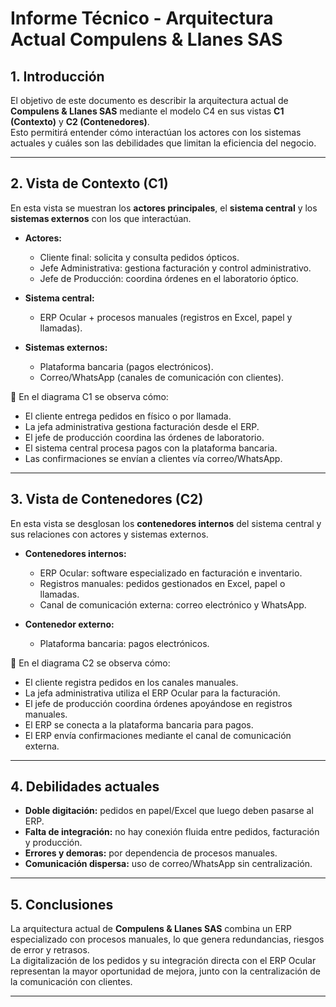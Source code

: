 # Informe Técnico - Arquitectura Actual Compulens & Llanes SAS

## 1. Introducción
El objetivo de este documento es describir la arquitectura actual de **Compulens & Llanes SAS** mediante el modelo C4 en sus vistas **C1 (Contexto)** y **C2 (Contenedores)**.  
Esto permitirá entender cómo interactúan los actores con los sistemas actuales y cuáles son las debilidades que limitan la eficiencia del negocio.

---

## 2. Vista de Contexto (C1)
En esta vista se muestran los **actores principales**, el **sistema central** y los **sistemas externos** con los que interactúan.

- **Actores:**
  - Cliente final: solicita y consulta pedidos ópticos.
  - Jefe Administrativa: gestiona facturación y control administrativo.
  - Jefe de Producción: coordina órdenes en el laboratorio óptico.

- **Sistema central:**
  - ERP Ocular + procesos manuales (registros en Excel, papel y llamadas).

- **Sistemas externos:**
  - Plataforma bancaria (pagos electrónicos).
  - Correo/WhatsApp (canales de comunicación con clientes).

📌 En el diagrama C1 se observa cómo:
- El cliente entrega pedidos en físico o por llamada.
- La jefa administrativa gestiona facturación desde el ERP.
- El jefe de producción coordina las órdenes de laboratorio.
- El sistema central procesa pagos con la plataforma bancaria.
- Las confirmaciones se envían a clientes vía correo/WhatsApp.

---

## 3. Vista de Contenedores (C2)
En esta vista se desglosan los **contenedores internos** del sistema central y sus relaciones con actores y sistemas externos.

- **Contenedores internos:**
  - ERP Ocular: software especializado en facturación e inventario.
  - Registros manuales: pedidos gestionados en Excel, papel o llamadas.
  - Canal de comunicación externa: correo electrónico y WhatsApp.

- **Contenedor externo:**
  - Plataforma bancaria: pagos electrónicos.

📌 En el diagrama C2 se observa cómo:
- El cliente registra pedidos en los canales manuales.
- La jefa administrativa utiliza el ERP Ocular para la facturación.
- El jefe de producción coordina órdenes apoyándose en registros manuales.
- El ERP se conecta a la plataforma bancaria para pagos.
- El ERP envía confirmaciones mediante el canal de comunicación externa.

---

## 4. Debilidades actuales
- **Doble digitación:** pedidos en papel/Excel que luego deben pasarse al ERP.  
- **Falta de integración:** no hay conexión fluida entre pedidos, facturación y producción.  
- **Errores y demoras:** por dependencia de procesos manuales.  
- **Comunicación dispersa:** uso de correo/WhatsApp sin centralización.  

---

## 5. Conclusiones
La arquitectura actual de **Compulens & Llanes SAS** combina un ERP especializado con procesos manuales, lo que genera redundancias, riesgos de error y retrasos.  
La digitalización de los pedidos y su integración directa con el ERP Ocular representan la mayor oportunidad de mejora, junto con la centralización de la comunicación con clientes.

---
